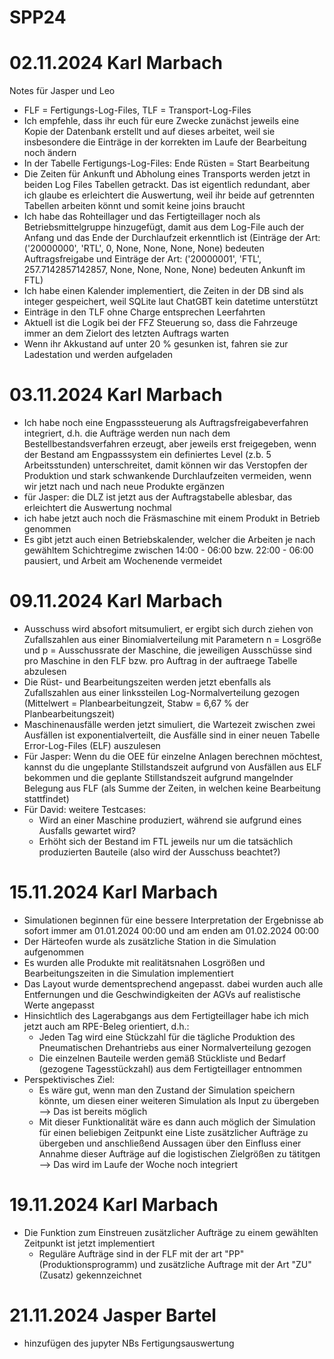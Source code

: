 # SPP24
# 02.11.2024 Karl Marbach
Notes für Jasper und Leo
- FLF = Fertigungs-Log-Files, TLF = Transport-Log-Files
- Ich empfehle, dass ihr euch für eure Zwecke zunächst jeweils eine Kopie der Datenbank erstellt und auf dieses arbeitet, weil sie insbesondere die Einträge in der korrekten im Laufe der Bearbeitung noch ändern
- In der Tabelle Fertigungs-Log-Files: Ende Rüsten = Start Bearbeitung 
- Die Zeiten für Ankunft und Abholung eines Transports werden jetzt in beiden Log Files Tabellen getrackt. Das ist eigentlich redundant, aber ich glaube es erleichtert die Auswertung, weil ihr beide auf getrennten Tabellen arbeiten könnt und somit keine joins braucht 
- Ich habe das Rohteillager und das Fertigteillager noch als Betriebsmittelgruppe hinzugefügt, damit aus dem Log-File auch der Anfang und das Ende der Durchlaufzeit erkenntlich ist (Einträge der Art: ('20000000', 'RTL', 0, None, None, None, None) bedeuten Auftragsfreigabe und Einträge der Art: ('20000001', 'FTL', 257.7142857142857, None, None, None, None) bedeuten Ankunft im FTL)
- Ich habe einen Kalender implementiert, die Zeiten in der DB sind als integer gespeichert, weil SQLite laut ChatGBT kein datetime unterstützt
- Einträge in den TLF ohne Charge entsprechen Leerfahrten 
- Aktuell ist die Logik bei der FFZ Steuerung so, dass die Fahrzeuge immer an dem Zielort des letzten Auftrags warten
- Wenn ihr Akkustand auf unter 20 % gesunken ist, fahren sie zur Ladestation und werden aufgeladen

# 03.11.2024 Karl Marbach
- Ich habe noch eine Engpasssteuerung als Auftragsfreigabeverfahren integriert, d.h. die Aufträge werden nun nach dem Bestellbestandsverfahren erzeugt, aber jeweils erst freigegeben, wenn der Bestand am Engpasssystem ein definiertes Level (z.b. 5 Arbeitsstunden) unterschreitet, damit können wir das Verstopfen der Produktion und stark schwankende Durchlaufzeiten vermeiden, wenn wir jetzt nach und nach neue Produkte ergänzen 
- für Jasper: die DLZ ist jetzt aus der Auftragstabelle ablesbar, das erleichtert die Auswertung nochmal
- ich habe jetzt auch noch die Fräsmaschine mit einem Produkt in Betrieb genommen
- Es gibt jetzt auch einen Betriebskalender, welcher die Arbeiten je nach gewähltem Schichtregime zwischen 14:00 - 06:00 bzw. 22:00 - 06:00 pausiert, und Arbeit am Wochenende vermeidet

# 09.11.2024 Karl Marbach
- Ausschuss wird absofort mitsumuliert, er ergibt sich durch ziehen von Zufallszahlen aus einer Binomialverteilung mit Parametern n = Losgröße und p = Ausschussrate der Maschine, die jeweiligen Ausschüsse sind pro Maschine in den FLF bzw. pro Auftrag in der auftraege Tabelle abzulesen
- Die Rüst- und Bearbeitungszeiten werden jetzt ebenfalls als Zufallszahlen aus einer linkssteilen Log-Normalverteilung gezogen (Mittelwert = Planbearbeitungzeit, Stabw = 6,67 % der Planbearbeitungszeit)
- Maschinenausfälle werden jetzt simuliert, die Wartezeit zwischen zwei Ausfällen ist exponentialverteilt, die Ausfälle sind in einer neuen Tabelle Error-Log-Files (ELF) auszulesen
- Für Jasper: Wenn du die OEE für einzelne Anlagen berechnen möchtest, kannst du die ungeplante Stillstandszeit aufgrund von Ausfällen aus ELF bekommen und die geplante Stillstandszeit aufgrund mangelnder Belegung aus FLF (als Summe der Zeiten, in welchen keine Bearbeitung stattfindet)
- Für David: weitere Testcases:
    - Wird an einer Maschine produziert, während sie aufgrund eines Ausfalls gewartet wird?
    - Erhöht sich der Bestand im FTL jeweils nur um die tatsächlich produzierten Bauteile (also wird der Ausschuss beachtet?)

# 15.11.2024 Karl Marbach
- Simulationen beginnen für eine bessere Interpretation der Ergebnisse ab sofort immer am 01.01.2024 00:00 und am enden am 01.02.2024 00:00
- Der Härteofen wurde als zusätzliche Station in die Simulation aufgenommen
- Es wurden alle Produkte mit realitätsnahen Losgrößen und Bearbeitungszeiten in die Simulation implementiert
- Das Layout wurde dementsprechend angepasst. dabei wurden auch alle Entfernungen und die Geschwindigkeiten der AGVs auf realistische Werte angepasst 
- Hinsichtlich des Lagerabgangs aus dem Fertigteillager habe ich mich jetzt auch am RPE-Beleg orientiert, d.h.:
    - Jeden Tag wird eine Stückzahl für die tägliche Produktion des Pneumatischen Drehantriebs aus einer Normalverteilung gezogen
    - Die einzelnen Bauteile werden gemäß Stückliste und Bedarf (gezogene Tagesstückzahl) aus dem Fertigteillager entnommen 
- Perspektivisches Ziel: 
    - Es wäre gut, wenn man den Zustand der Simulation speichern könnte, um diesen einer weiteren Simulation als Input zu übergeben --> Das ist bereits möglich
    - Mit dieser Funktionalität wäre es dann auch möglich der Simulation für einen beliebigen Zeitpunkt eine Liste zusätzlicher Aufträge zu übergeben und anschließend Aussagen über den Einfluss einer Annahme dieser Aufträge auf die logistischen Zielgrößen zu tätitgen --> Das wird im Laufe der Woche noch integriert


# 19.11.2024 Karl Marbach
- Die Funktion zum Einstreuen zusätzlicher Aufträge zu einem gewählten Zeitpunkt ist jetzt implementiert 
    - Reguläre Aufträge sind in der FLF mit der art "PP" (Produktionsprogramm) und zusätzliche Auftrage mit der Art "ZU" (Zusatz) gekennzeichnet
 
# 21.11.2024 Jasper Bartel 
- hinzufügen des jupyter NBs Fertigungsauswertung 
